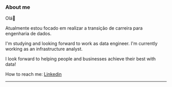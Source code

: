 ### About me
Olá👋

Atualmente estou focado em realizar a transição de carreira para engenharia de dados.

I'm studying and looking forward to work as data engineer.
I'm currently working as an infrastructure analyst.

I look forward to helping people and businesses achieve their best with data!

How to reach me: [Linkedin](https://www.linkedin.com/in/leandrominatti/)
<hr>
